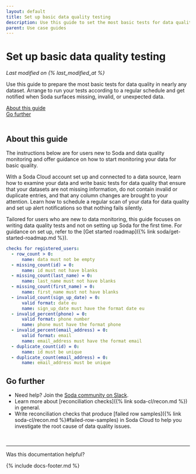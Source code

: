 ```yaml
---
layout: default
title: Set up basic data quality testing
description: Use this guide to set the most basic tests for data quality in nearly any dataset.
parent: Use case guides
---
```


# Set up basic data quality testing
*Last modified on {% last_modified_at %}*

Use this guide to prepare the most basic tests for data quality in nearly any dataset. Arrange to run your tests according to a regular schedule and get notified when Soda surfaces missing, invalid, or unexpected data.


[About this guide](#about-this-guide)<br />
[Go further](#go-further)<br />
<br />

## About this guide

The instructions below are for users new to Soda and data quality monitoring and offer guidance on how to start monitoring your data for basic quality. 

With a Soda Cloud account set up and connected to a data source, learn how to examine your data and write basic tests for data quality that ensure that your datasets are not missing information, do not contain invalid or duplicate entries, and that any column changes are brought to your attention. Learn how to schedule a regular scan of your data for data quality and set up alert notifications so that nothing fails silently.

Tailored for users who are new to data monitoring, this guide focuses on writing data quality tests and not on setting up Soda for the first time. For guidance on set up, refer to the [Get started roadmap]({% link soda/get-started-roadmap.md %}).


```yaml
checks for registered_users:
  - row_count > 0:
      name: data must not be empty
  - missing_count(id) = 0:
      name: id must not have blanks
  - missing_count(last_name) = 0:
      name: last_name must not have blanks
  - missing_count(first_name) = 0:
      name: first_name must not have blanks
  - invalid_count(sign_up_date) = 0:
      valid format: date eu
      name: sign_up_date must have the format date eu
  - invalid_percent(phone) = 0:
      valid format: phone number
      name: phone must have the format phone
  - invalid_percent(email_address) = 0:
      valid format: email
      name: email_address must have the format email
  - duplicate_count(id) = 0:
      name: id must be unique
  - duplicate_count(email_address) = 0:
      name: email_address must be unique
```



## Go further

* Need help? Join the <a href="https://community.soda.io/slack" target="_blank"> Soda community on Slack</a>.
* Learn more about [reconciliation checks]({% link soda-cl/recon.md %}) in general.
* Write reconciliation checks that produce [failed row samples]({% link soda-cl/recon.md %}#failed-row-samples) in Soda Cloud to help you investigate the root cause of data quality issues.
<br />

---

Was this documentation helpful?

<!-- LikeBtn.com BEGIN -->
<span class="likebtn-wrapper" data-theme="tick" data-i18n_like="Yes" data-ef_voting="grow" data-show_dislike_label="true" data-counter_zero_show="true" data-i18n_dislike="No"></span>
<script>(function(d,e,s){if(d.getElementById("likebtn_wjs"))return;a=d.createElement(e);m=d.getElementsByTagName(e)[0];a.async=1;a.id="likebtn_wjs";a.src=s;m.parentNode.insertBefore(a, m)})(document,"script","//w.likebtn.com/js/w/widget.js");</script>
<!-- LikeBtn.com END -->

{% include docs-footer.md %}